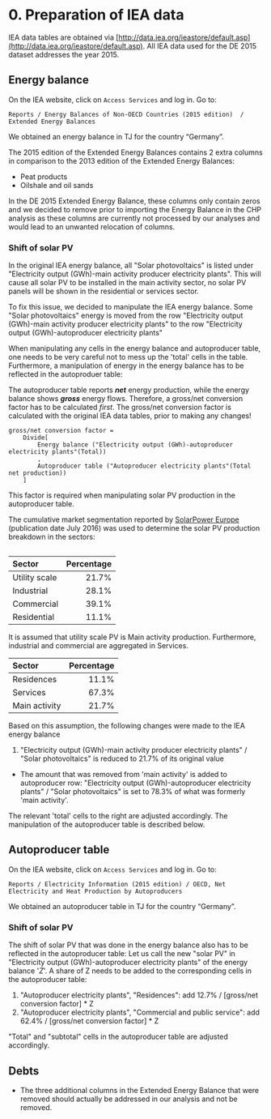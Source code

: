 <!--
  Comment: a confidential version of this source analysis is stored with the IEA data tables of the EU. That confidential version contains actual numbers, which cannot be published, but make the documentation more transparent.
-->

# 0. Preparation of IEA data

IEA data tables are obtained via [http://data.iea.org/ieastore/default.asp](http://data.iea.org/ieastore/default.asp). All IEA data used for the DE 2015 dataset addresses the year 2015.


## Energy balance

On the IEA website, click on `Access Services` and log in. Go to:

    Reports / Energy Balances of Non-OECD Countries (2015 edition)  / Extended Energy Balances

We obtained an energy balance in TJ for the country “Germany”.

The 2015 edition of the Extended Energy Balances contains 2 extra columns in comparison to the 2013 edition of the Extended Energy Balances:

- Peat products
- Oilshale and oil sands

In the DE 2015 Extended Energy Balance, these columns only contain zeros and we decided to remove prior to importing the Energy Balance in the CHP analysis as these columns are currently not processed by our analyses and would lead to an unwanted relocation of columns.


### Shift of solar PV

In the original IEA energy balance, all "Solar photovoltaics" is listed under "Electricity output (GWh)-main activity producer electricity plants". This will cause all solar PV to be installed in the main activity sector, no solar PV panels will be shown in the residential or services sector.

To fix this issue, we decided to manipulate the IEA energy balance. Some "Solar photovoltaics" energy is moved from the row "Electricity output (GWh)-main activity producer electricity plants" to the row "Electricity output (GWh)-autoproducer electricity plants"

When manipulating any cells in the energy balance and autoproducer table, one needs to be very careful not to mess up the 'total' cells in the table. Furthermore, a manipulation of energy in the energy balance has to be reflected in the autoproduer table:

The autoproducer table reports ***net*** energy production, while the energy balance shows ***gross*** energy flows.
Therefore, a gross/net conversion factor has to be calculated *first*. The gross/net conversion factor is calculated with the original IEA data tables, prior to making any changes!

````
gross/net conversion factor =
	Divide[
		Energy balance ("Electricity output (GWh)-autoproducer electricity plants"(Total))
		,
		Autoproducer table ("Autoproducer electricity plants"(Total net production))
	]
````

This factor is required when manipulating solar PV production in the autoproducer table.

The cumulative market segmentation reported by [SolarPower Europe](https://resources.solarbusinesshub.com/solar-industry-reports/item/global-market-outlook-for-solar-power-2016-2020) (publication date July 2016) was used to determine the solar PV production breakdown in the sectors:

![]()

| Sector         | Percentage |
| :------------- | ---------: |
| Utility scale  |      21.7% |
| Industrial     |      28.1% |
| Commercial     |      39.1% |
| Residential    |      11.1% |

It is assumed that utility scale PV is Main activity production. Furthermore, industrial and commercial are aggregated in Services.

| Sector         | Percentage |
| :------------- | ---------: |
| Residences     |      11.1% |
| Services       |      67.3% |
| Main activity  |      21.7% |

Based on this assumption, the following changes were made to the IEA energy balance

1. "Electricity output (GWh)-main activity producer electricity plants" / "Solar photovoltaics" is reduced to 21.7% of its original value
* The amount that was removed from 'main activity' is added to autoproducer row: "Electricity output (GWh)-autoproducer electricity plants" / "Solar photovoltaics" is set to 78.3% of what was formerly 'main activity'.

The relevant 'total' cells to the right are adjusted accordingly. The manipulation of the autoproducer table is described below.


## Autoproducer table

On the IEA website, click on `Access Services` and log in. Go to:

    Reports / Electricity Information (2015 edition) / OECD, Net Electricity and Heat Production by Autoproducers

We obtained an autoproducer table in TJ for the country “Germany”.


### Shift of solar PV

The shift of solar PV that was done in the energy balance also has to be reflected in the autoproducer table:
Let us call the new "solar PV" in "Electricity output (GWh)-autoproducer electricity plants" of the energy balance '*Z*'. A share of Z needs to be added to the corresponding cells in the autoproducer table:

1. "Autoproducer electricity plants", "Residences": add 12.7% / [gross/net conversion factor] * Z
2. "Autoproducer electricity plants", "Commercial and public service": add 62.4% / [gross/net conversion factor] * Z

"Total" and "subtotal" cells in the autoproducer table are adjusted accordingly.


## Debts

- The three additional columns in the Extended Energy Balance that were removed should actually be addressed in our analysis and not be removed.
